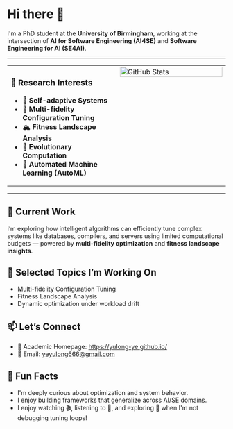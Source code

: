 # Hi there 👋

I'm a PhD student at the **University of Birmingham**, working at the intersection of **AI for Software Engineering (AI4SE)** and **Software Engineering for AI (SE4AI)**.

---

<table style="border: none; width: 100%;">
  <tr>
    <td style="vertical-align: top; width: 50%;">
      <h3>🧐 Research Interests</h3>
      <ul>
        <li>🧠 <strong>Self-adaptive Systems</strong></li>
        <li>🔁 <strong>Multi-fidelity Configuration Tuning</strong></li>
        <li>🏔️ <strong>Fitness Landscape Analysis</strong></li>
        <li>🧬 <strong>Evolutionary Computation</strong></li>
        <li>🤖 <strong>Automated Machine Learning (AutoML)</strong></li>
      </ul>
    </td>
    <td style="vertical-align: top; width: 50%;">
      <img src="https://github-profile-summary-cards.vercel.app/api/cards/stats?username=Yulong-Ye&theme=github_dark" alt="GitHub Stats" style="width: 100%;" />
    </td>
  </tr>
</table>







---

## 🚀 Current Work

I’m exploring how intelligent algorithms can efficiently tune complex systems like databases, compilers, and servers using limited computational budgets — powered by **multi-fidelity optimization** and **fitness landscape insights**.

## 📂 Selected Topics I’m Working On

- Multi-fidelity Configuration Tuning  
- Fitness Landscape Analysis
- Dynamic optimization under workload drift  

## 📫 Let’s Connect

- 📖 Academic Homepage: https://yulong-ye.github.io/  
- 📧 Email: yeyulong666@gmail.com  

## 🎯 Fun Facts

- I'm deeply curious about optimization and system behavior.  
- I enjoy building frameworks that generalize across AI/SE domains.  
- I enjoy watching 🎬, listening to 🎵, and exploring 🥘 when I'm not debugging tuning loops!
